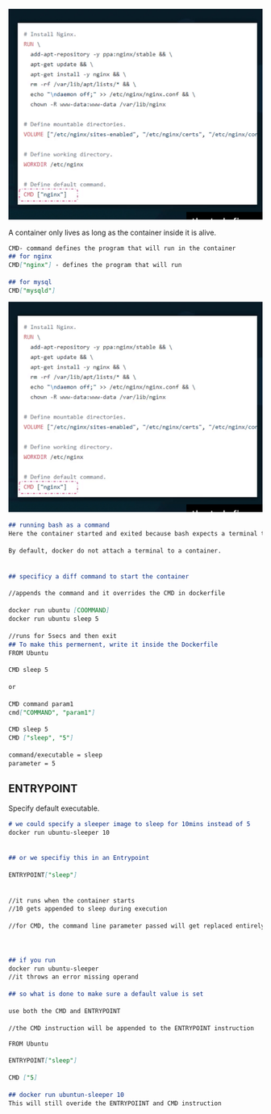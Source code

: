![CMD](https://github.com/sheyijojo/Docker_CERT/blob/main/_assets/CMD_ex1.png?raw=true)

A container only lives as long as the container inside it is alive. 

```md
CMD- command defines the program that will run in the container  
## for nginx
CMD["nginx"] - defines the program that will run 

## for mysql
CMD["mysqld"]

```
![CMD_bash](https://github.com/sheyijojo/Docker_CERT/blob/main/_assets/CMD_ex1.png?raw=true)

```md
## running bash as a command
Here the container started and exited because bash expects a terminal to be attached to keep running.

By default, docker do not attach a terminal to a container.


## specificy a diff command to start the container 

//appends the command and it overrides the CMD in dockerfile

docker run ubuntu [COOMMAND]
docker run ubuntu sleep 5

//runs for 5secs and then exit 
## To make this permernent, write it inside the Dockerfile
FROM Ubuntu

CMD sleep 5

or 

CMD command param1
cmd["COMMAND", "param1"]

CMD sleep 5
CMD ["sleep", "5"]

command/executable = sleep
parameter = 5
```

## ENTRYPOINT
Specify default executable.

```md
# we could specify a sleeper image to sleep for 10mins instead of 5
docker run ubuntu-sleeper 10


## or we specifiy this in an Entrypoint 

ENTRYPOINT["sleep"]


//it runs when the container starts
//10 gets appended to sleep during execution

//for CMD, the command line parameter passed will get replaced entirely, but for ENTRYPOINT it gets appended. 



## if you run 
docker run ubuntu-sleeper
//it throws an error missing operand 

## so what is done to make sure a default value is set

use both the CMD and ENTRYPOINT

//the CMD instruction will be appended to the ENTRYPOINT instruction 
```


```md
FROM Ubuntu

ENTRYPOINT["sleep"]

CMD ["5]

## docker run ubuntun-sleeper 10
This will still overide the ENTRYPOIINT and CMD instruction

```